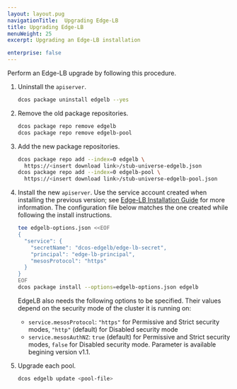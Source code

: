 ```yaml
---
layout: layout.pug
navigationTitle:  Upgrading Edge-LB
title: Upgrading Edge-LB
menuWeight: 25
excerpt: Upgrading an Edge-LB installation

enterprise: false
---
```


Perform an Edge-LB upgrade by following this procedure.

1. Uninstall the `apiserver`.

    ```bash
    dcos package uninstall edgelb --yes
    ```

1. Remove the old package repositories.

    ```bash
    dcos package repo remove edgelb
    dcos package repo remove edgelb-pool
    ```

1. Add the new package repositories.

    ```bash
    dcos package repo add --index=0 edgelb \
      https://<insert download link>/stub-universe-edgelb.json
    dcos package repo add --index=0 edgelb-pool \
      https://<insert download link>/stub-universe-edgelb-pool.json
    ```

1. Install the new `apiserver`. Use the service account created when installing the previous version; see [Edge-LB Installation Guide](/dcos/services/edge-lb/1.3/installing) for more information. The configuration file below matches the one created while following the install instructions.

    ```bash
    tee edgelb-options.json <<EOF
    {
      "service": {
        "secretName": "dcos-edgelb/edge-lb-secret",
        "principal": "edge-lb-principal",
        "mesosProtocol": "https"
      }
    }
    EOF
    dcos package install --options=edgelb-options.json edgelb
    ```

    EdgeLB also needs the following options to be specified. Their values depend on the security mode of the cluster it is running on:

    * `service.mesosProtocol`: `"https"` for Permissive and Strict security modes, `"http"` (default) for Disabled security mode
    * `service.mesosAuthNZ`: `true` (default) for Permissive and Strict security modes, `false` for Disabled security mode. Parameter is available begining version v1.1.

1. Upgrade each pool.

    ```bash
    dcos edgelb update <pool-file>
    ```